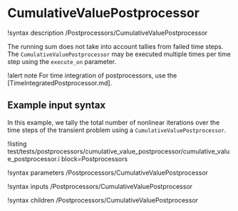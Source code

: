 # CumulativeValuePostprocessor

!syntax description /Postprocessors/CumulativeValuePostprocessor

The running sum does not take into account tallies from failed time steps.
The `CumulativeValuePostprocessor` may be executed multiple times per time step
using the `execute_on` parameter.

!alert note
For time integration of postprocessors, use the [TimeIntegratedPostprocessor.md].

## Example input syntax

In this example, we tally the total number of nonlinear iterations over the time steps of the transient problem using a `CumulativeValuePostprocessor`.

!listing test/tests/postprocessors/cumulative_value_postprocessor/cumulative_value_postprocessor.i block=Postprocessors

!syntax parameters /Postprocessors/CumulativeValuePostprocessor

!syntax inputs /Postprocessors/CumulativeValuePostprocessor

!syntax children /Postprocessors/CumulativeValuePostprocessor
